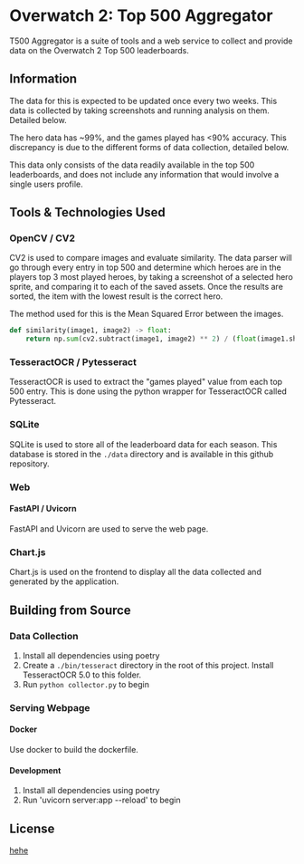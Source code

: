 # Overwatch 2: Top 500 Aggregator
T500 Aggregator is a suite of tools and a web service to collect and provide data on the Overwatch 2 Top 500 leaderboards. 


## Information
The data for this is expected to be updated once every two weeks.
This data is collected by taking screenshots and running analysis on them. Detailed below. 

The hero data has ~99%, and the games played has <90% accuracy. 
This discrepancy is due to the different forms of data collection, detailed below. 

This data only consists of the data readily available in the top 500 leaderboards,
and does not include any information that would involve a single users profile. 



## Tools & Technologies Used

### OpenCV / CV2
CV2 is used to compare images and evaluate similarity. The data parser will go through every entry in top 500 and determine which heroes are in the players top 3 most played heroes, by taking a screenshot of a selected hero sprite, and comparing it to each of the saved assets. Once the results are sorted, the item with the lowest result is the correct hero. 

The method used for this is the Mean Squared Error between the images. 

```python
def similarity(image1, image2) -> float:
    return np.sum(cv2.subtract(image1, image2) ** 2) / (float(image1.shape[0] * image1.shape[1]))

```

### TesseractOCR / Pytesseract
TesseractOCR is used to extract the "games played" value from each top 500 entry. This is done using the python wrapper for TesseractOCR called Pytesseract. 

### SQLite 
SQLite is used to store all of the leaderboard data for each season. This database is stored in the `./data` directory and is available in this github repository.

### Web
#### FastAPI / Uvicorn
FastAPI and Uvicorn are used to serve the web page. 
### Chart.js
Chart.js is used on the frontend to display all the data collected and generated by the application. 

## Building from Source

### Data Collection
1. Install all dependencies using poetry
2. Create a `./bin/tesseract` directory in the root of this project. Install TesseractOCR 5.0 to this folder. 
3. Run `python collector.py` to begin

### Serving Webpage 
#### Docker
Use docker to build the dockerfile.

#### Development 
1. Install all dependencies using poetry
2. Run 'uvicorn server:app --reload' to begin

## License
[hehe](/LICENSE)
